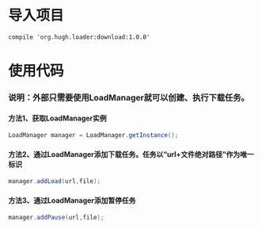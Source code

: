 # 导入项目
	compile 'org.hugh.loader:download:1.0.0'

# 使用代码
### 说明：外部只需要使用LoadManager就可以创建、执行下载任务。

#### 方法1、获取LoadManager实例
```java
LoadManager manager = LoadManager.getInstance();
```
#### 方法2、通过LoadManager添加下载任务。任务以“url+文件绝对路径”作为唯一标识
```java
manager.addLoad(url,file);
```
#### 方法3、通过LoadManager添加暂停任务
```java
manager.addPause(url,file);
```
